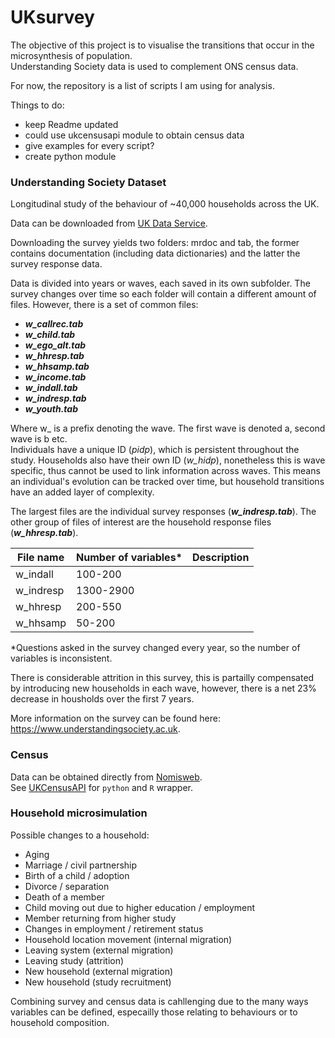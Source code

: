 # UKsurvey

The objective of this project is to visualise the transitions that occur in the microsynthesis of population.  
Understanding Society data is used to complement ONS census data.

For now, the repository is a list of scripts I am using for analysis.

Things to do:
- keep Readme updated
- could use ukcensusapi module to obtain census data
- give examples for every script?
- create python module 

### Understanding Society Dataset

Longitudinal study of the behaviour of ~40,000 households across the UK.

Data can be downloaded from [UK Data Service](https://beta.ukdataservice.ac.uk/datacatalogue/series/series?id=2000053).
    
Downloading the survey yields two folders: mrdoc and tab, the former contains documentation (including data dictionaries) and the latter the survey response data.

Data is divided into years or waves, each saved in its own subfolder.
The survey changes over time so each folder will contain a different amount of files.
However, there is a set of common files:

- **_w_callrec.tab_**
- **_w_child.tab_**
- **_w_ego_alt.tab_**
- **_w_hhresp.tab_**
- **_w_hhsamp.tab_**
- **_w_income.tab_**
- **_w_indall.tab_**
- **_w_indresp.tab_**
- **_w_youth.tab_**

Where w_ is a prefix denoting the wave. The first wave is denoted a, second wave is b etc.    
Individuals have a unique ID (*pidp*), which is persistent throughout the study. Households also have their own ID (*w_hidp*), nonetheless this is wave specific, thus cannot be used to link information across waves. This means an individual's evolution can be tracked over time, but household transitions have an added layer of complexity. 

The largest files are the individual survey responses (**_w_indresp.tab_**). The other group of files of interest are the household response files (**_w_hhresp.tab_**).

|File name |Number of variables*|Description |
|----------|--------------------|------------|
|w_indall  |100-200             |            |
|w_indresp |1300-2900           |            |
|w_hhresp  |200-550             |            |
|w_hhsamp  |50-200              |            |

<nowiki>*<nowiki>Questions asked in the survey changed every year, so the number of variables is inconsistent.

There is considerable attrition in this survey, this is partailly compensated by introducing new households in each wave, however, there is a net 23% decrease in housholds over the first 7 years.

More information on the survey can be found here: https://www.understandingsociety.ac.uk.

### Census

Data can be obtained directly from [Nomisweb](https://www.nomisweb.co.uk).    
See [UKCensusAPI](https://github.com/virgesmith/UKCensusAPI) for `python` and `R` wrapper.

### Household microsimulation

Possible changes to a household:
- Aging
- Marriage / civil partnership
- Birth of a child / adoption
- Divorce / separation
- Death of a member
- Child moving out due to higher education / employment
- Member returning from higher study
- Changes in employment / retirement status
- Household location movement (internal migration)
- Leaving system (external migration)
- Leaving study (attrition)
- New household (external migration)
- New household (study recruitment)


Combining survey and census data is cahllenging due to the many ways variables can be defined, especailly those relating to behaviours or to household composition.  
